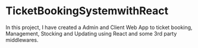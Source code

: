 # TicketBookingSystemwithReact
In this project, I have created a Admin and Client Web App to ticket booking, Management, Stocking and Updating using React and some 3rd party middlewares.
